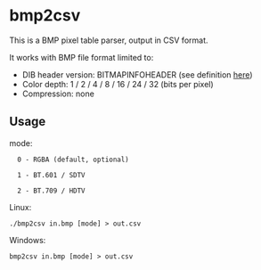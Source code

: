 # bmp2csv
This is a BMP pixel table parser, output in CSV format.

It works with BMP file format limited to:

* DIB header version: BITMAPINFOHEADER (see definition [here](https://msdn.microsoft.com/en-us/library/windows/desktop/dd183376(v=vs.85).aspx))
* Color depth: 1 / 2 / 4 / 8 / 16 / 24 / 32 (bits per pixel)
* Compression: none

## Usage
mode:

      0 - RGBA (default, optional)

      1 - BT.601 / SDTV

      2 - BT.709 / HDTV

Linux:
```shell
./bmp2csv in.bmp [mode] > out.csv
```
Windows:
```shell
bmp2csv in.bmp [mode] > out.csv
```
